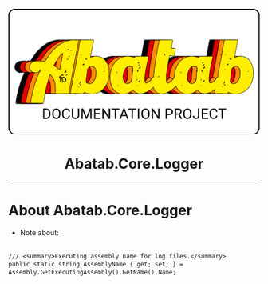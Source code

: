 <!-- This documentation is incomplete. -->

<div align="center">

![](_attachments/logo/abatab-documentation-project-logo.png)
	<h1>
		Abatab.Core.Logger
	</h1>
</div>

***

# About Abatab.Core.Logger

- Note about:
```

/// <summary>Executing assembly name for log files.</summary>
public static string AssemblyName { get; set; } = Assembly.GetExecutingAssembly().GetName().Name;
```